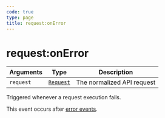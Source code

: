 ```yaml
---
code: true
type: page
title: request:onError
---
```


# request:onError



| Arguments | Type                                                           | Description                |
| --------- | -------------------------------------------------------------- | -------------------------- |
| `request` | [`Request`](/core/1/plugins/constructors/request) | The normalized API request |

Triggered whenever a request execution fails.

This event occurs after [error events](/core/1/plugins/guides/events/api-events/#error).
